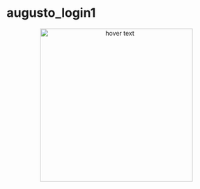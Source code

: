 # augusto_login1

<p align="center">
  <img src="https://user-images.githubusercontent.com/96273303/178393003-f3958c89-1a69-41ad-a220-7586a23b4cd3.png" width="350" title="hover text">
 </p>
